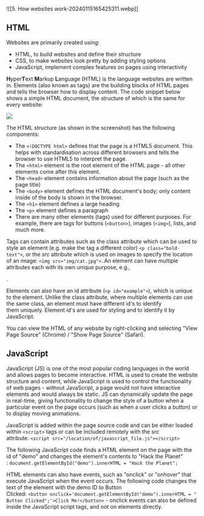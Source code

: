 ![[5. How websites work-20240115165425311.webp]]

## HTML

Websites are primarily created using:

- HTML, to build websites and define their structure
- CSS, to make websites look pretty by adding styling options
- JavaScript, implement complex features on pages using interactivity

**H**yper**T**ext **M**arkup **L**anguage (HTML) is the language websites are written in. Elements (also known as tags) are the building blocks of HTML pages and tells the browser how to display content. The code snippet below shows a simple HTML document, the structure of which is the same for every website:

![](https://assets.tryhackme.com/additional/how-websites-work/example_html.png)

The HTML structure (as shown in the screenshot) has the following components:

- The `<!DOCTYPE html>` defines that the page is a HTML5 document. This helps with standardisation across different browsers and tells the browser to use HTML5 to interpret the page.
- The `<html>` element is the root element of the HTML page - all other elements come after this element.
- The `<head>` element contains information about the page (such as the page title)
- The `<body>` element defines the HTML document's body; only content inside of the body is shown in the browser.
- The `<h1>` element defines a large heading
- The `<p>` element defines a paragraph
- There are many other elements (tags) used for different purposes. For example, there are tags for buttons (`<button>`), images (`<img>`), lists, and much more.   


Tags can contain attributes such as the class attribute which can be used to style an element (e.g. make the tag a different color) `<p class="bold-text">`, or the _src_ attribute which is used on images to specify the location of an image: `<img src="img/cat.jpg">.`An element can have multiple attributes each with its own unique purpose, e.g., <p attribute1="value1" attribute2="value2">.

Elements can also have an id attribute (`<p id="example">`), which is unique to the element. Unlike the class attribute, where multiple elements can use the same class, an element must have different id's to identify them uniquely. Element id's are used for styling and to identify it by JavaScript.

You can view the HTML of any website by right-clicking and selecting "View Page Source" (Chrome) / "Show Page Source" (Safari).

## JavaScript

JavaScript (JS) is one of the most popular coding languages in the world and allows pages to become interactive. HTML is used to create the website structure and content, while JavaScript is used to control the functionality of web pages - without JavaScript, a page would not have interactive elements and would always be static. JS can dynamically update the page in real-time, giving functionality to change the style of a button when a particular event on the page occurs (such as when a user clicks a button) or to display moving animations.

JavaScript is added within the page source code and can be either loaded within `<script>` tags or can be included remotely with the src attribute: `<script src="/location/of/javascript_file.js"></script>`

The following JavaScript code finds a HTML element on the page with the id of "demo" and changes the element's contents to "Hack the Planet" : `document.getElementById("demo").innerHTML = "Hack the Planet";`

HTML elements can also have events, such as "onclick" or "onhover" that execute JavaScript when the event occurs. The following code changes the text of the element with the demo ID to Button Clicked: `<button onclick='document.getElementById("demo").innerHTML = "Button Clicked";'>Click Me!</button>` - onclick events can also be defined inside the JavaScript script tags, and not on elements directly.



